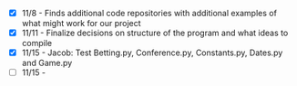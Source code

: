 - [x] 11/8 - Finds additional code repositories with additional examples of what might work for our project
- [x] 11/11 - Finalize decisions on structure of the program and what ideas to compile 
- [x] 11/15 - Jacob: Test Betting.py, Conference.py, Constants.py, Dates.py and Game.py
- [ ] 11/15 - 
